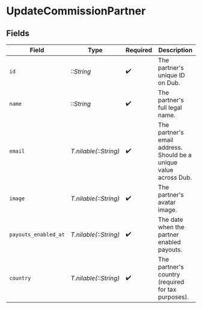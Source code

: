 # UpdateCommissionPartner


## Fields

| Field                                                             | Type                                                              | Required                                                          | Description                                                       |
| ----------------------------------------------------------------- | ----------------------------------------------------------------- | ----------------------------------------------------------------- | ----------------------------------------------------------------- |
| `id`                                                              | *::String*                                                        | :heavy_check_mark:                                                | The partner's unique ID on Dub.                                   |
| `name`                                                            | *::String*                                                        | :heavy_check_mark:                                                | The partner's full legal name.                                    |
| `email`                                                           | *T.nilable(::String)*                                             | :heavy_check_mark:                                                | The partner's email address. Should be a unique value across Dub. |
| `image`                                                           | *T.nilable(::String)*                                             | :heavy_check_mark:                                                | The partner's avatar image.                                       |
| `payouts_enabled_at`                                              | *T.nilable(::String)*                                             | :heavy_check_mark:                                                | The date when the partner enabled payouts.                        |
| `country`                                                         | *T.nilable(::String)*                                             | :heavy_check_mark:                                                | The partner's country (required for tax purposes).                |